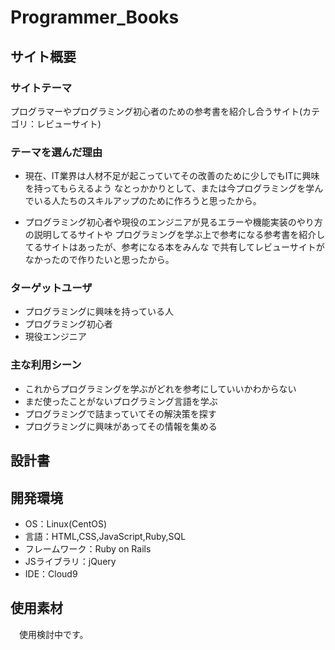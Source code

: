 # Programmer_Books

## サイト概要
### サイトテーマ
 プログラマーやプログラミング初心者のための参考書を紹介し合うサイト(カテゴリ：レビューサイト)

### テーマを選んだ理由
- 現在、IT業界は人材不足が起こっていてその改善のために少しでもITに興味を持ってもらえるよう
なとっかかりとして、または今プログラミングを学んでいる人たちのスキルアップのために作ろうと思ったから。

- プログラミング初心者や現役のエンジニアが見るエラーや機能実装のやり方の説明してるサイトや
プログラミングを学ぶ上で参考になる参考書を紹介してるサイトはあったが、参考になる本をみんな
で共有してレビューサイトがなかったので作りたいと思ったから。

### ターゲットユーザ
- プログラミングに興味を持っている人
- プログラミング初心者
- 現役エンジニア

### 主な利用シーン
- これからプログラミングを学ぶがどれを参考にしていいかわからない
- まだ使ったことがないプログラミング言語を学ぶ
- プログラミングで詰まっていてその解決策を探す
- プログラミングに興味があってその情報を集める

## 設計書

## 開発環境
- OS：Linux(CentOS)
- 言語：HTML,CSS,JavaScript,Ruby,SQL
- フレームワーク：Ruby on Rails
- JSライブラリ：jQuery
- IDE：Cloud9

## 使用素材
　使用検討中です。
<!--- 外部サービスの画像素材・音声素材を使用した場合は、必ずサービス名とURLを明記してください。-->
<!--- 使用しない場合は、使用素材の項目をREADMEから削除してください。-->